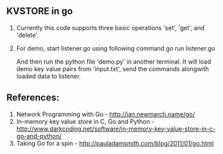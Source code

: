 KVSTORE in go
------------------
1. Currently this code supports three basic operations 'set', 'get', and 'delete'.
2. For demo, start listener.go using following command
		go run listener.go
	
	And then run the python file 'demo.py' in another terminal. It will load demo key value pairs from 'input.txt', send the commands alongwith loaded data to listener.

References:
-------------
1. Network Programming with Go - http://jan.newmarch.name/go/
2. In-memory key value store in C, Go and Python - http://www.darkcoding.net/software/in-memory-key-value-store-in-c-go-and-python/
3. Taking Go for a spin - http://pauladamsmith.com/blog/2011/01/go.html
